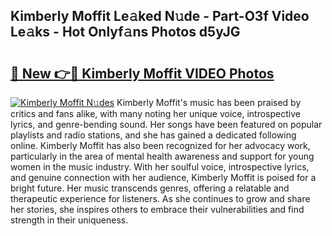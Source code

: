 ## Kimberly Moffit Le𝚊ked N𝚞de - Part-O3f Video Le𝚊ks - Hot Onlyf𝚊ns Photos d5yJG

# <h2><a href="http://ac20954.deff.icu/?id=Kimberly+Moffit">🔗 New 👉🔴 Kimberly Moffit VIDEO Photos</a></h2>

[![Kimberly Moffit N𝚞des](https://i.imgur.com/rIISA9y.gif)](http://ac20954.deff.icu/?id=Kimberly+Moffit)
Kimberly Moffit's music has been praised by critics and fans alike, with many noting her unique voice, introspective lyrics, and genre-bending sound. Her songs have been featured on popular playlists and radio stations, and she has gained a dedicated following online. Kimberly Moffit has also been recognized for her advocacy work, particularly in the area of mental health awareness and support for young women in the music industry. With her soulful voice, introspective lyrics, and genuine connection with her audience, Kimberly Moffit is poised for a bright future. Her music transcends genres, offering a relatable and therapeutic experience for listeners. As she continues to grow and share her stories, she inspires others to embrace their vulnerabilities and find strength in their uniqueness.
